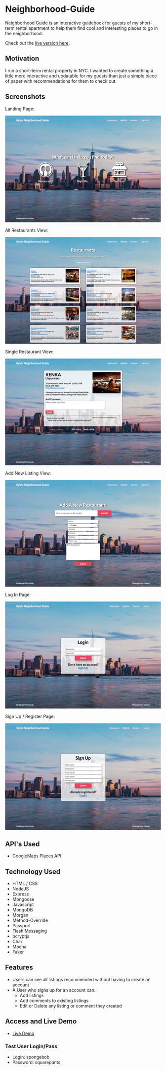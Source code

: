 # Neighborhood-Guide
Neighborhood Guide is an interactive guidebook for guests of my short-term rental apartment to help them find cool and interesting places to go in the neighborhood.

Check out the [live version here](https://hidden-oasis-51430.herokuapp.com/).

## Motivation

I run a short-term rental property in NYC.  I wanted to create something a little more interactive and updatable for my guests than just a simple piece of paper with recommendations for them to check out.

## Screenshots
Landing Page:

![homepage](screen-shots/index.png)

All Restaurants View:

![restaurants page](screen-shots/restaurants.png)

Single Restaurant View:

![single restaurant view](screen-shots/single-listing.png)

Add New Listing View:

![add new listing view](screen-shots/add-new.png)

Log In Page:

![login page](screen-shots/login.png)

Sign Up / Register Page:

![signup view](screen-shots/signup.png)


## API's Used
* GoogleMaps Places API

## Technology Used
* HTML / CSS
* NodeJS
* Express
* Mongoose
* Javascript
* MongoDB
* Morgan
* Method-Override
* Passport
* Flash Messaging
* bcryptjs
* Chai
* Mocha
* Faker

## Features

* Users can see all listings recommended without having to create an account
* A User who signs up for an account can:
	* Add listings
	* Add comments to existing listings
	* Edit or Delete any listing or comment they created 

## Access and Live Demo

- [Live Demo](https://hidden-oasis-51430.herokuapp.com/)

### Test User Login/Pass

* Login: spongebob
* Password: squarepants


